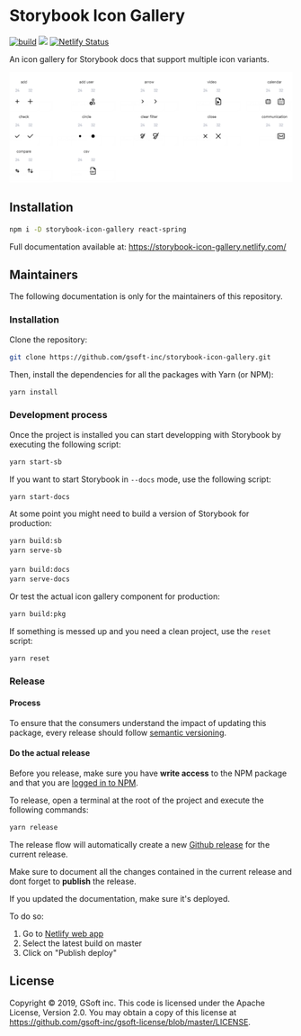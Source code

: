 # Storybook Icon Gallery

<a href="https://circleci.com/gh/gsoft-inc/storybook-icon-gallery/tree/master"><img alt="build" src="https://img.shields.io/circleci/build/github/gsoft-inc/storybook-icon-gallery/master"></a>
<a href="https://david-dm.org/gsoft-inc/storybook-icon-gallery?type=dev" title="devDependencies"><img src="https://david-dm.org/gsoft-inc/storybook-icon-gallery/dev-status.svg"/></a>
[![Netlify Status](https://api.netlify.com/api/v1/badges/df98c158-8a37-4882-b8b9-59540f32c204/deploy-status)](https://app.netlify.com/sites/storybook-icon-gallery/deploys)

An icon gallery for Storybook docs that support multiple icon variants.

![Icon Gallery](https://raw.githubusercontent.com/gsoft-inc/storybook-icon-gallery/master/assets/teaser.png)

## Installation

```bash
npm i -D storybook-icon-gallery react-spring
```

Full documentation available at: https://storybook-icon-gallery.netlify.com/

## Maintainers

The following documentation is only for the maintainers of this repository.

### Installation

Clone the repository:

```bash
git clone https://github.com/gsoft-inc/storybook-icon-gallery.git
```

Then, install the dependencies for all the packages with Yarn (or NPM):

```bash
yarn install
```

### Development process

Once the project is installed you can start developping with Storybook by executing the following script:

```bash
yarn start-sb
```

If you want to start Storybook in `--docs` mode, use the following script:

```bash
yarn start-docs
```

At some point you might need to build a version of Storybook for production:

```bash
yarn build:sb
yarn serve-sb

yarn build:docs
yarn serve-docs
```

Or test the actual icon gallery component for production:

```bash
yarn build:pkg
```

If something is messed up and you need a clean project, use the `reset` script:

```bash
yarn reset
```

### Release

#### Process

To ensure that the consumers understand the impact of updating this package, every release should follow [semantic versioning](https://semver.org/).

#### Do the actual release

Before you release, make sure you have **write access** to the NPM package and that you are [logged in to NPM](https://docs.npmjs.com/logging-in-to-an-npm-enterprise-registry-from-the-command-line).

To release, open a terminal at the root of the project and execute the following commands:

```bash
yarn release
```

The release flow will automatically create a new [Github release](https://github.com/gsoft-inc/storybook-icon-gallery/releases) for the current release.

Make sure to document all the changes contained in the current release and dont forget to **publish** the release.

If you updated the documentation, make sure it's deployed. 

To do so:

1. Go to [Netlify web app](https://app.netlify.com/sites/storybook-icon-gallery/deploys)
2. Select the latest build on master
3. Click on "Publish deploy"

## License

Copyright © 2019, GSoft inc. This code is licensed under the Apache License, Version 2.0. You may obtain a copy of this license at https://github.com/gsoft-inc/gsoft-license/blob/master/LICENSE.
